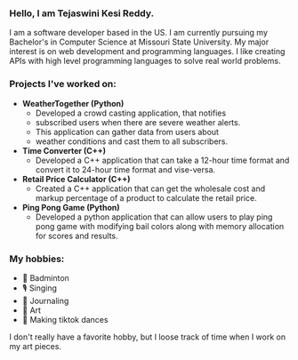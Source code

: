 ### Hello, I am Tejaswini Kesi Reddy. 

I am a software developer based in the US. 
I am currently pursuing my Bachelor's in Computer Science at Missouri State University. 
My major interest is on web development and programming languages. 
I like creating APIs with high level programming languages to solve real world problems.


### Projects I've worked on:
- **WeatherTogether (Python)**
    - Developed a crowd casting application, that notifies
    - subscribed users when there are severe weather alerts.
    - This application can gather data from users about
    - weather conditions and cast them to all subscribers.
- **Time Converter (C++)**
    - Developed a C++ application that can take 
      a 12-hour time format and convert it to 24-hour time 
      format and vise-versa.
- **Retail Price Calculator (C++)** 
    - Created a C++ application that can get the wholesale cost
      and markup percentage of a product to calculate the retail price.
- **Ping Pong Game (Python)**
    - Developed a python application that can allow users to play 
      ping pong game with modifying bail colors along with 
      memory allocation for scores and results. 
      
### My hobbies:
- 🏸 Badminton
- 🎙️ Singing
- 📔 Journaling
- 🎨 Art
- 💃 Making tiktok dances

I don't really have a favorite hobby, but I loose track of time 
when I work on my art pieces. 

